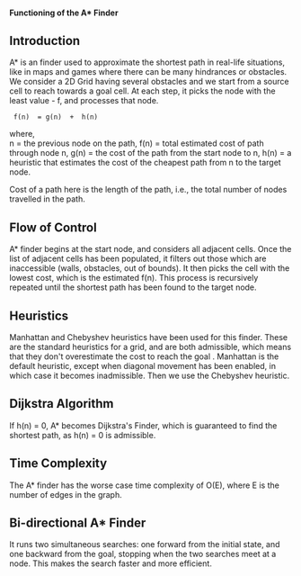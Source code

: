 #### Functioning of the A* Finder ####

Introduction
------------
A* is an finder used to approximate the shortest path in real-life situations, like in maps and games where there can be many hindrances or obstacles. We consider a 2D Grid having several obstacles and we start from a source cell to reach towards a goal cell. At each step, it picks the node with the least value - f, and processes that node.

````
 f(n)  = g(n)  +  h(n)
````
where,                           	
n = the previous node on the path,
f(n) = total estimated cost of path through node n,
g(n) = the cost of the path from the start node to n,
h(n) = a heuristic that estimates the cost of the cheapest path from n to the target node.

Cost of a path here is the length of the path, i.e., the total number of nodes travelled in the path.

Flow of Control
---------------
A* finder begins at the start node, and considers all adjacent cells. Once the list of adjacent cells has been populated, it filters out those which are inaccessible (walls, obstacles, out of bounds). It then picks the cell with the lowest cost, which is the estimated f(n). This process is recursively repeated until the shortest path has been found to the target node.

Heuristics
----------
Manhattan and Chebyshev heuristics have been used for this finder. These are the standard heuristics for a grid, and are both admissible, which means that they don't overestimate the cost to reach the goal . Manhattan is the default heuristic, except when diagonal movement has been enabled, in which case it becomes inadmissible. Then we use the Chebyshev heuristic.

Dijkstra Algorithm
--------
If h(n) = 0, A* becomes Dijkstra's Finder, which is guaranteed to find the shortest path, as h(n) = 0 is admissible.

Time Complexity
---------------
The A* finder has the worse case time complexity of O(E), where E is the number of edges in the graph.

Bi-directional A* Finder
------------------------
It runs two simultaneous searches: one forward from the initial state, and one backward from the goal, stopping when the two searches meet at a node. This makes the search faster and more efficient.
